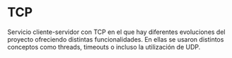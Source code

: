 # TCP

Servicio cliente-servidor con TCP en el que hay diferentes evoluciones del proyecto ofreciendo distintas funcionalidades. En ellas se usaron distintos conceptos como threads, timeouts o incluso la utilización de UDP.
